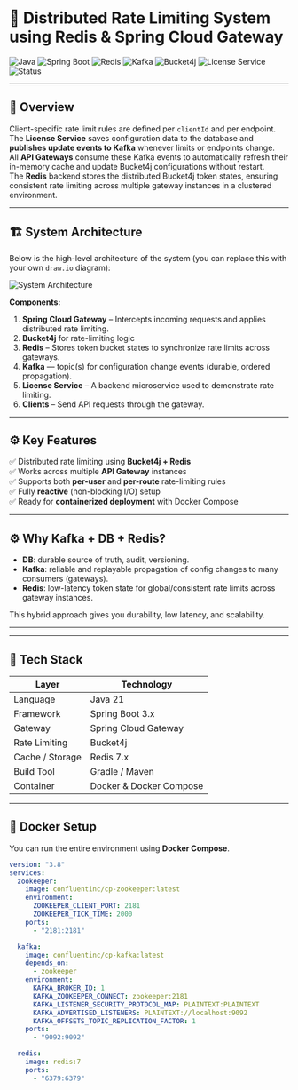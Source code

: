 # 🚀 Distributed Rate Limiting System using Redis & Spring Cloud Gateway

![Java](https://img.shields.io/badge/Java-21-blue)
![Spring Boot](https://img.shields.io/badge/Spring%20Boot-3.x-brightgreen)
![Redis](https://img.shields.io/badge/Redis-7.x-red)
![Kafka](https://img.shields.io/badge/Kafka-3.x-orange)
![Bucket4j](https://img.shields.io/badge/Bucket4j-8.x-yellow)
![License Service](https://img.shields.io/badge/Service-License%20Service-orange)
![Status](https://img.shields.io/badge/Status-Active-success)

---

## 🧠 Overview
Client-specific rate limit rules are defined per `clientId` and per endpoint.  
The **License Service** saves configuration data to the database and **publishes update events to Kafka** whenever limits or endpoints change.  
All **API Gateways** consume these Kafka events to automatically refresh their in-memory cache and update Bucket4j configurations without restart.  
The **Redis** backend stores the distributed Bucket4j token states, ensuring consistent rate limiting across multiple gateway instances in a clustered environment.


---

## 🏗️ System Architecture

Below is the high-level architecture of the system (you can replace this with your own `draw.io` diagram):

![System Architecture](./docs/system-architecture.png)

**Components:**
1. **Spring Cloud Gateway** – Intercepts incoming requests and applies distributed rate limiting.
2. **Bucket4j** for rate-limiting logic  
3. **Redis** – Stores token bucket states to synchronize rate limits across gateways.
4. **Kafka** — topic(s) for configuration change events (durable, ordered propagation). 
5. **License Service** – A backend microservice used to demonstrate rate limiting.
6. **Clients** – Send API requests through the gateway.

---

## ⚙️ Key Features

✅ Distributed rate limiting using **Bucket4j + Redis**  
✅ Works across multiple **API Gateway** instances  
✅ Supports both **per-user** and **per-route** rate-limiting rules  
✅ Fully **reactive** (non-blocking I/O) setup  
✅ Ready for **containerized deployment** with Docker Compose  

---

## ⚙️ Why Kafka + DB + Redis?

- **DB**: durable source of truth, audit, versioning.  
- **Kafka**: reliable and replayable propagation of config changes to many consumers (gateways).  
- **Redis**: low-latency token state for global/consistent rate limits across gateway instances.

This hybrid approach gives you durability, low latency, and scalability.

---

---

## 🧩 Tech Stack

| Layer | Technology |
|-------|-------------|
| Language | Java 21 |
| Framework | Spring Boot 3.x |
| Gateway | Spring Cloud Gateway |
| Rate Limiting | Bucket4j |
| Cache / Storage | Redis 7.x |
| Build Tool | Gradle / Maven |
| Container | Docker & Docker Compose |

---

## 🐳 Docker Setup

You can run the entire environment using **Docker Compose**.

```yaml
version: "3.8"
services:
  zookeeper:
    image: confluentinc/cp-zookeeper:latest
    environment:
      ZOOKEEPER_CLIENT_PORT: 2181
      ZOOKEEPER_TICK_TIME: 2000
    ports:
      - "2181:2181"

  kafka:
    image: confluentinc/cp-kafka:latest
    depends_on:
      - zookeeper
    environment:
      KAFKA_BROKER_ID: 1
      KAFKA_ZOOKEEPER_CONNECT: zookeeper:2181
      KAFKA_LISTENER_SECURITY_PROTOCOL_MAP: PLAINTEXT:PLAINTEXT
      KAFKA_ADVERTISED_LISTENERS: PLAINTEXT://localhost:9092
      KAFKA_OFFSETS_TOPIC_REPLICATION_FACTOR: 1
    ports:
      - "9092:9092"

  redis:
    image: redis:7
    ports:
      - "6379:6379"
